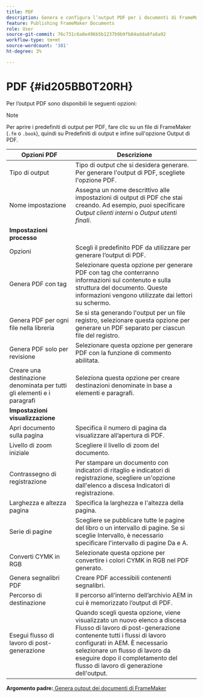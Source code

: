 ```yaml
---
title: PDF
description: Genera e configura l’output PDF per i documenti di FrameMaker in AEM Guides.
feature: Publishing FrameMaker Documents
role: User
source-git-commit: 76c731c6a0e496b5b1237b9b9fb84adda8fa8a92
workflow-type: tm+mt
source-wordcount: '381'
ht-degree: 3%

---
```


# PDF {#id205BB0T20RH}

Per l’output PDF sono disponibili le seguenti opzioni:

>[!NOTE]
>
> Per aprire i predefiniti di output per PDF, fare clic su un file di FrameMaker \(`.fm` o `.book`\), quindi su Predefiniti di output e infine sull&#39;opzione Output di PDF.

| Opzioni PDF | Descrizione |
|-----------|-----------|
| Tipo di output | Tipo di output che si desidera generare. Per generare l&#39;output di PDF, scegliete l&#39;opzione PDF. |
| Nome impostazione | Assegna un nome descrittivo alle impostazioni di output di PDF che stai creando. Ad esempio, puoi specificare *Output clienti interni* o *Output utenti finali*. |
| **Impostazioni processo** |
| Opzioni | Scegli il predefinito PDF da utilizzare per generare l’output di PDF. |
| Genera PDF con tag | Selezionare questa opzione per generare PDF con tag che conterranno informazioni sul contenuto e sulla struttura del documento. Queste informazioni vengono utilizzate dai lettori su schermo. |
| Genera PDF per ogni file nella libreria | Se si sta generando l&#39;output per un file registro, selezionare questa opzione per generare un PDF separato per ciascun file del registro. |
| Genera PDF solo per revisione | Selezionare questa opzione per generare PDF con la funzione di commento abilitata. |
| Creare una destinazione denominata per tutti gli elementi e i paragrafi | Seleziona questa opzione per creare destinazioni denominate in base a elementi e paragrafi. |
| **Impostazioni visualizzazione** |
| Apri documento sulla pagina | Specifica il numero di pagina da visualizzare all’apertura di PDF. |
| Livello di zoom iniziale | Scegliere il livello di zoom del documento. |
| Contrassegno di registrazione | Per stampare un documento con indicatori di ritaglio e indicatori di registrazione, scegliere un&#39;opzione dall&#39;elenco a discesa Indicatori di registrazione. |
| Larghezza e altezza pagina | Specifica la larghezza e l&#39;altezza della pagina. |
| Serie di pagine | Scegliere se pubblicare tutte le pagine del libro o un intervallo di pagine. Se si sceglie Intervallo, è necessario specificare l&#39;intervallo di pagine Da e A. |
| Converti CYMK in RGB | Selezionate questa opzione per convertire i colori CYMK in RGB nel PDF generato. |
| Genera segnalibri PDF | Creare PDF accessibili contenenti segnalibri. |
| Percorso di destinazione | Il percorso all’interno dell’archivio AEM in cui è memorizzato l’output di PDF. |
| Esegui flusso di lavoro di post-generazione | Quando scegli questa opzione, viene visualizzato un nuovo elenco a discesa Flusso di lavoro di post-generazione contenente tutti i flussi di lavoro configurati in AEM. È necessario selezionare un flusso di lavoro da eseguire dopo il completamento del flusso di lavoro di generazione dell&#39;output. |

**Argomento padre:**[ Genera output dei documenti di FrameMaker](fm-output-generatation.md)
